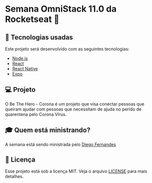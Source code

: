 # Semana OmniStack 11.0 da Rocketseat :rocket:

## :rocket: Tecnologias usadas
Este projeto será desenvolvido com as seguintes tecnologias:
- [Node.js](https://nodejs.org/en/)
- [React](https://reactjs.org)
- [React Native](https://facebook.github.io/react-native/)
- [Expo](https://expo.io/)

## :computer: Projeto

O Be The Hero - Corona é um projeto que visa conectar pessoas que queiram ajudar com pessoas que necessitam de ajuda no perído de quarentena pelo Corona Vírus.

## :mortar_board: Quem está ministrando?

A semana está sendo ministrada pelo [Diego Fernandes](https://github.com/diego3g)

## :memo: Licença

Esse projeto está sob a licença MIT. Veja o arquivo [LICENSE](LICENSE.md) para mais detalhes.